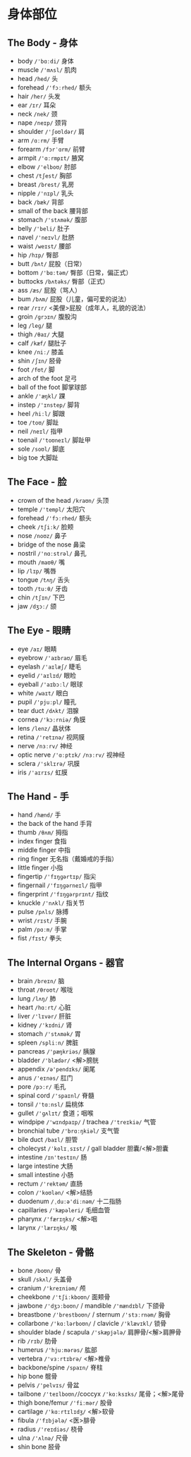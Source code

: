 # 身体部位

## The Body - 身体

- body `/'bɑːdi/` 身体
- muscle `/'mʌsl/` 肌肉
- head `/hed/` 头
- forehead `/'fɔːrhed/` 额头
- hair `/her/` 头发
- ear `/ɪr/` 耳朵
- neck `/nek/` 颈
- nape `/neɪp/` 颈背
- shoulder `/'ʃoʊldər/` 肩
- arm `/ɑːrm/` 手臂
- forearm `/fɔrˈɑrm/` 前臂
- armpit `/'ɑːrmpɪt/` 腋窝
- elbow `/'elboʊ/` 肘部
- chest `/tʃest/` 胸部
- breast `/brest/` 乳房
- nipple `/'nɪpl/` 乳头
- back `/bæk/` 背部
- small of the back 腰背部
- stomach `/'stʌmək/` 腹部
- belly `/'beli/` 肚子
- navel `/'neɪvl/` 肚脐
- waist `/weɪst/` 腰部
- hip `/hɪp/` 臀部
- butt `/bʌt/` 屁股（日常）
- bottom `/'bɑːtəm/` 臀部（日常，偏正式）
- buttocks `/bʌtəks/` 臀部（正式）
- ass `/æs/` 屁股（骂人）
- bum `/bʌm/` 屁股（儿童，偏可爱的说法）
- rear `/rɪr/` <美俚>屁股（成年人，礼貌的说法）
- groin `/ɡrɔɪn/` 腹股沟
- leg `/leɡ/` 腿
- thigh `/θaɪ/` 大腿
- calf `/kæf/` 腿肚子
- knee `/niː/` 膝盖
- shin `/ʃɪn/` 胫骨
- foot `/fʊt/` 脚
- arch of the foot 足弓
- ball of the foot 脚掌球部
- ankle `/'æŋkl/` 踝
- instep `/'ɪnstep/` 脚背
- heel `/hiːl/` 脚跟
- toe `/toʊ/` 脚趾
- neil `/neɪl/` 指甲
- toenail `/'toʊneɪl/` 脚趾甲
- sole `/soʊl/` 脚底
- big toe 大脚趾

## The Face - 脸

- crown of the head `/kraʊn/` 头顶
- temple `/'templ/` 太阳穴
- forehead `/'fɔːrhed/` 额头
- cheek `/tʃiːk/` 脸颊
- nose `/noʊz/` 鼻子
- bridge of the nose 鼻梁
- nostril `/'nɑːstrəl/` 鼻孔
- mouth `/maʊθ/` 嘴
- lip `/lɪp/` 嘴唇
- tongue `/tʌŋ/` 舌头
- tooth `/tuːθ/` 牙齿
- chin `/tʃɪn/` 下巴
- jaw `/dʒɔː/` 颌

## The Eye - 眼睛

- eye `/aɪ/` 眼睛
- eyebrow `/'aɪbraʊ/` 眉毛
- eyelash `/'aɪlæʃ/` 睫毛
- eyelid `/'aɪlɪd/` 眼睑
- eyeball `/'aɪbɔːl/` 眼球
- white `/waɪt/` 眼白
- pupil `/'pjuːpl/` 瞳孔
- tear duct `/dʌkt/` 泪腺
- cornea `/'kɔːrniə/` 角膜
- lens `/lenz/` 晶状体
- retina `/'retɪnə/` 视网膜
- nerve `/nɜːrv/` 神经
- optic nerve `/'ɑːptɪk/` `/nɜːrv/` 视神经
- sclera `/'sklɪrə/` 巩膜
- iris `/'aɪrɪs/` 虹膜

## The Hand - 手

- hand `/hænd/` 手
- the back of the hand 手背
- thumb `/θʌm/` 拇指
- index finger 食指
- middle finger 中指
- ring finger 无名指（戴婚戒的手指）
- little finger 小指
- fingertip `/'fɪŋɡərtɪp/` 指尖
- fingernail `/'fɪŋɡərneɪl/` 指甲
- fingerprint `/'fɪŋɡərprɪnt/` 指纹
- knuckle `/'nʌkl/` 指关节
- pulse `/pʌls/` 脉搏
- wrist `/rɪst/` 手腕
- palm `/pɑːm/` 手掌
- fist `/fɪst/` 拳头

## The Internal Organs - 器官

- brain `/breɪn/` 脑
- throat `/θroʊt/` 喉咙
- lung `/lʌŋ/` 肺
- heart `/hɑːrt/` 心脏
- liver `/'lɪvər/` 肝脏
- kidney `/'kɪdni/` 肾
- stomach `/'stʌmək/` 胃
- spleen `/spliːn/` 脾脏
- pancreas `/'pæŋkriəs/` 胰腺
- bladder `/'blædər/` <解>膀胱
- appendix `/ə'pendɪks/` 阑尾
- anus `/'eɪnəs/` 肛门
- pore `/pɔːr/` 毛孔
- spinal cord `/'spaɪnl/` 脊髓
- tonsil `/'tɑːnsl/` 扁桃体
- gullet `/'ɡʌlɪt/` 食道；咽喉
- windpipe `/'wɪndpaɪp/` / trachea `/'treɪkiə/` 气管
- bronchial tube `/'brɑːŋkiəl/` 支气管
- bile duct `/baɪl/` 胆管
- cholecyst `/ˈkolɪˌsɪst/` / gall bladder 胆囊/<解>胆囊
- intestine `/ɪn'testɪn/` 肠
- large intestine 大肠
- small intestine 小肠
- rectum `/'rektəm/` 直肠
- colon `/'koʊlən/` <解>结肠
- duodenum `/ˌduːə'diːnəm/` 十二指肠
- capillaries `/'kæpəleri/` 毛细血管
- pharynx `/'færɪŋks/` <解>咽
- larynx `/'lærɪŋks/` 喉

## The Skeleton - 骨骼

- bone `/boʊn/` 骨
- skull `/skʌl/` 头盖骨
- cranium `/'kreɪniəm/` 颅
- cheekbone `/'tʃiːkboʊn/` 面颊骨
- jawbone `/'dʒɔːboʊn/` / mandible `/'mændɪbl/` 下颌骨
- breastbone `/'brestboʊn/` / sternum `/'stɜːrnəm/` 胸骨
- collarbone `/'kɑːlərboʊn/` / clavicle `/'klævɪkl/` 锁骨
- shoulder blade / scapula `/'skæpjələ/` 肩胛骨/<解>肩胛骨
- rib `/rɪb/` 肋骨
- humerus `/'hjuːmərəs/` 肱部
- vertebra `/'vɜːrtɪbrə/` <解>椎骨
- backbone/spine `/spaɪn/` 脊柱
- hip bone 髋骨
- pelvis `/'pelvɪs/` 骨盆
- tailbone `/'teɪlboʊn/`/coccyx `/'kɑːksɪks/` 尾骨；<解>尾骨
- thigh bone/femur `/'fiːmər/` 股骨
- cartilage `/'kɑːrtɪlɪdʒ/` <解>软骨
- fibula `/'fɪbjələ/` <医>腓骨
- radius `/'reɪdiəs/` 桡骨
- ulna `/'ʌlnə/` 尺骨
- shin bone 胫骨
